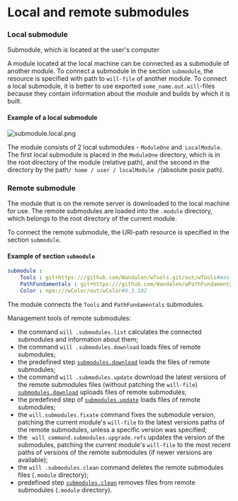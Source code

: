 # Local and remote submodules

### Local submodule

Submodule, which is located at the user's computer

A module located at the local machine can be connected as a submodule of another module. To connect a submodule in the section `submodule`, the resource is specified with path to `will-file` of another module. To connect a local submodule, it is better to use exported `some_name.out.will`-files because they contain information about the module and builds by which it is built.

#### Example of a local submodule

![submodule.local.png](./Images/submodule.local.png)

The module consists of 2 local submodules - `ModuleOne` and` LocalModule`. The first local submodule is placed in the `ModuleOne` directory, which is in the root directory of the module (relative path), and the second in the directory by the path` / home / user / localModule / `(absolute posix path).

### Remote submodule

The module that is on the remote server is downloaded to the local machine for use. The remote submodules are loaded into the `.module` directory, which belongs to the root directory of the current module.

To connect the remote submodule, the URI-path resource is specified in the section `submodule`.

#### Example of section `submodule`  

```yaml
submodule :
    Tools : git+https:///github.com/Wandalen/wTools.git/out/wTools#master
    PathFundamentals : git+https:///github.com/Wandalen/wPathFundamentals.git/out/wPathFundamentals#master
    Color : npm:///wColor/out/wColor#0.3.102

```
The module connects the `Tools` and `PathFundamentals` submodules.

Management tools of remote submodules:

- the command `will .submodules.list` calculates   the connected submodules and information about them;
- the command `will .submodules.download`  loads files of remote submodules;
- the predefined step [`submodules.download`](ResourceStep.md#submodulesdownload) loads the files of remote submodules;
- the command `will .submodules.update` download the latest versions of the remote submodules files (without patching the `will-file`) [`submodules.download`](ResourceStep.md#submodulesdownload) uploads files of remote submodules;
- the predefined step of [`submodules.update`](ResourceStep.md#submodulesupdate) loads files of remote submodules;
- the `will.submodules.fixate` command fixes the submodule version, patching the current module's `will-file` to the latest versions paths of the remote submodules, unless a specific version was specified;
- the ` will command.submodules.upgrade.refs` updates the version of the submodules, patching the current module's `will-file` to the most recent paths of versions of the remote submodules (if newer versions are available);
- the `will .submodules.clean` command deletes the remote submodules files (`.module` directory);
- predefined step [`submodules.clean`](ResourceStep.md#submodulesclean) removes files from remote submodules (`.module` directory).
